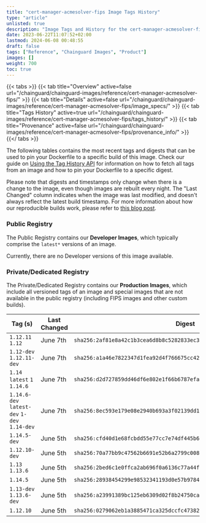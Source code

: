 ```yaml
---
title: "cert-manager-acmesolver-fips Image Tags History"
type: "article"
unlisted: true
description: "Image Tags and History for the cert-manager-acmesolver-fips Chainguard Image"
date: 2023-06-22T11:07:52+02:00
lastmod: 2024-06-08 00:48:55
draft: false
tags: ["Reference", "Chainguard Images", "Product"]
images: []
weight: 700
toc: true
---
```


{{< tabs >}}
{{< tab title="Overview" active=false url="/chainguard/chainguard-images/reference/cert-manager-acmesolver-fips/" >}}
{{< tab title="Details" active=false url="/chainguard/chainguard-images/reference/cert-manager-acmesolver-fips/image_specs/" >}}
{{< tab title="Tags History" active=true url="/chainguard/chainguard-images/reference/cert-manager-acmesolver-fips/tags_history/" >}}
{{< tab title="Provenance" active=false url="/chainguard/chainguard-images/reference/cert-manager-acmesolver-fips/provenance_info/" >}}
{{</ tabs >}}

The following tables contains the most recent tags and digests that can be used to pin your Dockerfile to a specific build of this image. Check our guide on [Using the Tag History API](/chainguard/chainguard-images/using-the-tag-history-api/) for information on how to fetch all tags from an image and how to pin your Dockerfile to a specific digest.

Please note that digests and timestamps only change when there is a change to the image, even though images are rebuilt every night. The "Last Changed" column indicates when the image was last modified, and doesn't always reflect the latest build timestamp. For more information about how our reproducible builds work, please refer to [this blog post](https://www.chainguard.dev/unchained/reproducing-chainguards-reproducible-image-builds).

### Public Registry
The Public Registry contains our **Developer Images**, which typically comprise the `latest*` versions of an image.

Currently, there are no Developer versions of this image available.

### Private/Dedicated Registry
The Private/Dedicated Registry contains our **Production Images**, which include all versioned tags of an image and special images that are not available in the public registry (including FIPS images and other custom builds).

| Tag (s)                                       | Last Changed | Digest                                                                    |
|-----------------------------------------------|--------------|---------------------------------------------------------------------------|
|  `1.12.11` `1.12`                             | June 7th     | `sha256:2af81e8a42c1b3cea6d8b8c5282833ec3d0bcbf74ebcda042688c81b9fa30870` |
|  `1.12-dev` `1.12.11-dev`                     | June 7th     | `sha256:a1a46e7822347d1fea92d4f766675cc4210ca28a8f7477d5d2161befeb4f5d2e` |
|  `1.14` `latest` `1` `1.14.6`                 | June 7th     | `sha256:d2d727859dd46df6e802e1f66b6787efa05c888bc1b14e2c8fcaefc1f1c18b4f` |
|  `1.14.6-dev` `latest-dev` `1-dev` `1.14-dev` | June 7th     | `sha256:8ec593e179e08e2940b693a3f02139dd15944718a9c39318e6c632fedb3b8ea9` |
|  `1.14.5-dev`                                 | June 5th     | `sha256:cfd40d1e68fcbdd55e77cc7e74df445b65657b3793d8b4d053b784824d864bb2` |
|  `1.12.10-dev`                                | June 5th     | `sha256:70a77bb9c47562b6691e52b6a2799c008b90c5dd3e1c8844ce4708e18dd22475` |
|  `1.13` `1.13.6`                              | June 5th     | `sha256:2bed6c1e0ffca2ab696f0a6136c77a44f18e2580ad45fc3600868d336c83f118` |
|  `1.14.5`                                     | June 5th     | `sha256:28938454299e98532341193d0e57b9784d2e45f850a26b65cee67bc4958270dd` |
|  `1.13-dev` `1.13.6-dev`                      | June 5th     | `sha256:a23991389bc125eb6309d02f8b24750ca523946b583d00a646ab2b3d678e85c4` |
|  `1.12.10`                                    | June 5th     | `sha256:0279062eb1a3885471ca325dccfc47382478e0dbb0232d099a01ece28aee3ae6` |


